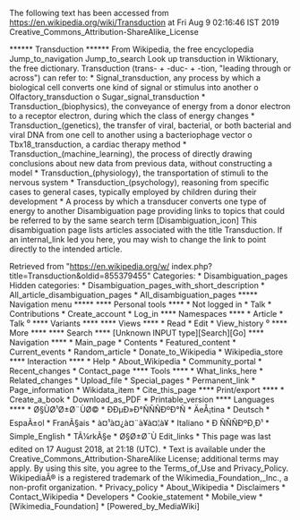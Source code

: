 The following text has been accessed from https://en.wikipedia.org/wiki/Transduction at Fri Aug 9 02:16:46 IST 2019
Creative_Commons_Attribution-ShareAlike_License




















****** Transduction ******
From Wikipedia, the free encyclopedia
Jump_to_navigation Jump_to_search
 Look up transduction in Wiktionary, the free dictionary.
Transduction (trans- + -duc- + -tion, "leading through or across") can refer
to:
    * Signal_transduction, any process by which a biological cell converts one
      kind of signal or stimulus into another
          o Olfactory_transduction
          o Sugar_signal_transduction
    * Transduction_(biophysics), the conveyance of energy from a donor electron
      to a receptor electron, during which the class of energy changes
    * Transduction_(genetics), the transfer of viral, bacterial, or both
      bacterial and viral DNA from one cell to another using a bacteriophage
      vector
          o Tbx18_transduction, a cardiac therapy method
    * Transduction_(machine_learning), the process of directly drawing
      conclusions about new data from previous data, without constructing a
      model
    * Transduction_(physiology), the transportation of stimuli to the nervous
      system
    * Transduction_(psychology), reasoning from specific cases to general
      cases, typically employed by children during their development
    * A process by which a transducer converts one type of energy to another
                      Disambiguation page providing links to topics that could
                      be referred to by the same search term
[Disambiguation_icon] This disambiguation page lists articles associated with
                      the title Transduction.
                      If an internal_link led you here, you may wish to change
                      the link to point directly to the intended article.

Retrieved from "https://en.wikipedia.org/w/
index.php?title=Transduction&oldid=855379455"
Categories:
    * Disambiguation_pages
Hidden categories:
    * Disambiguation_pages_with_short_description
    * All_article_disambiguation_pages
    * All_disambiguation_pages
***** Navigation menu *****
**** Personal tools ****
    * Not logged in
    * Talk
    * Contributions
    * Create_account
    * Log_in
**** Namespaces ****
    * Article
    * Talk
⁰
**** Variants ****
**** Views ****
    * Read
    * Edit
    * View_history
⁰
**** More ****
**** Search ****
[Unknown INPUT type][Search][Go]
**** Navigation ****
    * Main_page
    * Contents
    * Featured_content
    * Current_events
    * Random_article
    * Donate_to_Wikipedia
    * Wikipedia_store
**** Interaction ****
    * Help
    * About_Wikipedia
    * Community_portal
    * Recent_changes
    * Contact_page
**** Tools ****
    * What_links_here
    * Related_changes
    * Upload_file
    * Special_pages
    * Permanent_link
    * Page_information
    * Wikidata_item
    * Cite_this_page
**** Print/export ****
    * Create_a_book
    * Download_as_PDF
    * Printable_version
**** Languages ****
    * Ø§ÙØ¹Ø±Ø¨ÙØ©
    * ÐÐµÐ»Ð°ÑÑÑÐºÐ°Ñ
    * ÄeÅ¡tina
    * Deutsch
    * EspaÃ±ol
    * FranÃ§ais
    * à¤¹à¤¿à¤¨à¥à¤¦à¥
    * Italiano
    * Ð ÑÑÑÐºÐ¸Ð¹
    * Simple_English
    * TÃ¼rkÃ§e
    * Ø§Ø±Ø¯Ù
Edit_links
    * This page was last edited on 17 August 2018, at 21:18 (UTC).
    * Text is available under the Creative_Commons_Attribution-ShareAlike
      License; additional terms may apply. By using this site, you agree to the
      Terms_of_Use and Privacy_Policy. WikipediaÂ® is a registered trademark of
      the Wikimedia_Foundation,_Inc., a non-profit organization.
    * Privacy_policy
    * About_Wikipedia
    * Disclaimers
    * Contact_Wikipedia
    * Developers
    * Cookie_statement
    * Mobile_view
    * [Wikimedia_Foundation]
    * [Powered_by_MediaWiki]
